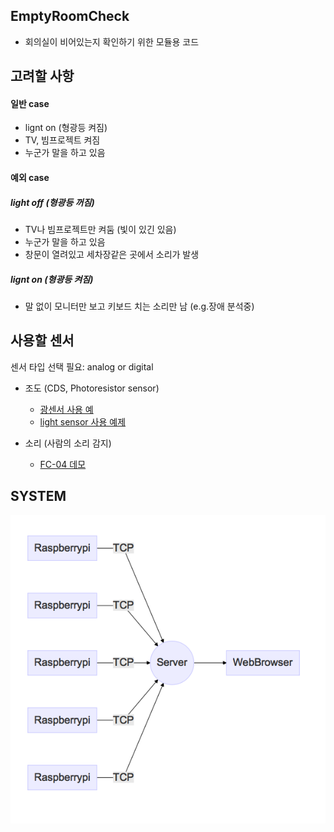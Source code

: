 EmptyRoomCheck
--------------

- 회의실이 비어있는지 확인하기 위한 모듈용 코드

고려할 사항
--------
#### 일반 case
- lignt on (형광등 켜짐)
- TV, 빔프로젝트 켜짐
- 누군가 말을 하고 있음


#### 예외 case
##### light off (형광등 꺼짐)
- TV나 빔프로젝트만 켜둠 (빛이 있긴 있음)
- 누군가 말을 하고 있음
- 창문이 열려있고 세차장같은 곳에서 소리가 발생

##### lignt on (형광등 켜짐)
- 말 없이 모니터만 보고 키보드 치는 소리만 남 (e.g.장애 분석중)

사용할 센서 
---------
센서 타입 선택 필요: analog or digital 

- 조도 (CDS, Photoresistor sensor)
  - [광센서 사용 예](https://pimylifeup.com/raspberry-pi-light-sensor/)
  - [light sensor 사용 예제](https://learn.adafruit.com/basic-resistor-sensor-reading-on-raspberry-pi/basic-photocell-reading)
  
- 소리 (사람의 소리 감지)

  - [FC-04 데모](http://www.instructables.com/id/Simple-FC-04-Sound-Sensor-Demo/)


SYSTEM
------
![alt tag](https://raw.githubusercontent.com/chocopy-telco/EmptyRoomCheck/master/empty_room.mmd.png)
